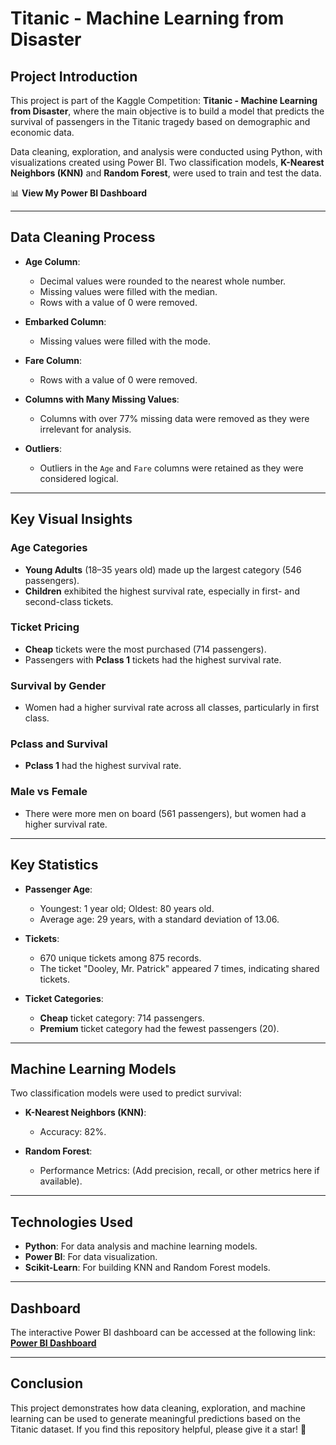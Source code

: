# Titanic - Machine Learning from Disaster  

## Project Introduction  
This project is part of the Kaggle Competition: **Titanic - Machine Learning from Disaster**, where the main objective is to build a model that predicts the survival of passengers in the Titanic tragedy based on demographic and economic data.  

Data cleaning, exploration, and analysis were conducted using Python, with visualizations created using Power BI. Two classification models, **K-Nearest Neighbors (KNN)** and **Random Forest**, were used to train and test the data.  

📊 **View My Power BI Dashboard**  

---

## Data Cleaning Process  

- **Age Column**:  
  - Decimal values were rounded to the nearest whole number.  
  - Missing values were filled with the median.  
  - Rows with a value of 0 were removed.  

- **Embarked Column**:  
  - Missing values were filled with the mode.  

- **Fare Column**:  
  - Rows with a value of 0 were removed.  

- **Columns with Many Missing Values**:  
  - Columns with over 77% missing data were removed as they were irrelevant for analysis.  

- **Outliers**:  
  - Outliers in the `Age` and `Fare` columns were retained as they were considered logical.  

---

## Key Visual Insights  

### **Age Categories**  
- **Young Adults** (18–35 years old) made up the largest category (546 passengers).  
- **Children** exhibited the highest survival rate, especially in first- and second-class tickets.  

### **Ticket Pricing**  
- **Cheap** tickets were the most purchased (714 passengers).  
- Passengers with **Pclass 1** tickets had the highest survival rate.  

### **Survival by Gender**  
- Women had a higher survival rate across all classes, particularly in first class.  

### **Pclass and Survival**  
- **Pclass 1** had the highest survival rate.  

### **Male vs Female**  
- There were more men on board (561 passengers), but women had a higher survival rate.  

---

## Key Statistics  

- **Passenger Age**:  
  - Youngest: 1 year old; Oldest: 80 years old.  
  - Average age: 29 years, with a standard deviation of 13.06.  

- **Tickets**:  
  - 670 unique tickets among 875 records.  
  - The ticket "Dooley, Mr. Patrick" appeared 7 times, indicating shared tickets.  

- **Ticket Categories**:  
  - **Cheap** ticket category: 714 passengers.  
  - **Premium** ticket category had the fewest passengers (20).  

---

## Machine Learning Models  

Two classification models were used to predict survival:  

- **K-Nearest Neighbors (KNN)**:  
  - Accuracy: 82%.  

- **Random Forest**:  
  - Performance Metrics: (Add precision, recall, or other metrics here if available).  

---

## Technologies Used  

- **Python**: For data analysis and machine learning models.  
- **Power BI**: For data visualization.  
- **Scikit-Learn**: For building KNN and Random Forest models.  

---

## Dashboard  

The interactive Power BI dashboard can be accessed at the following link:  
**[Power BI Dashboard](#)**  

---

## Conclusion  

This project demonstrates how data cleaning, exploration, and machine learning can be used to generate meaningful predictions based on the Titanic dataset. If you find this repository helpful, please give it a star! 🌟  
